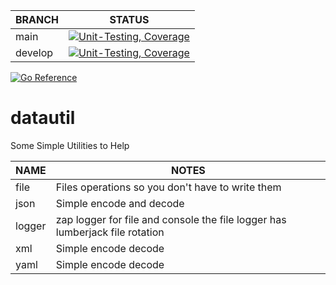 | BRANCH  | STATUS                                                                                                                                                                                                 |
|---------|--------------------------------------------------------------------------------------------------------------------------------------------------------------------------------------------------------|
| main    | [![Unit-Testing, Coverage](https://github.com/btr1975/datautil/actions/workflows/test-coverage.yml/badge.svg)](https://github.com/btr1975/datautil/actions/workflows/test-coverage.yml)                |
| develop | [![Unit-Testing, Coverage](https://github.com/btr1975/datautil/actions/workflows/test-coverage.yml/badge.svg?branch=develop)](https://github.com/btr1975/datautil/actions/workflows/test-coverage.yml) |

[![Go Reference](https://pkg.go.dev/badge/github.com/btr1975/datautil.svg)](https://pkg.go.dev/github.com/btr1975/datautil)

# datautil

Some Simple Utilities to Help

| NAME   | NOTES                                                                        |
|--------|------------------------------------------------------------------------------|
| file   | Files operations so you don't have to write them                             |
| json   | Simple encode and decode                                                     |
| logger | zap logger for file and console the file logger has lumberjack file rotation |
| xml    | Simple encode decode                                                         |
| yaml   | Simple encode decode                                                         |
